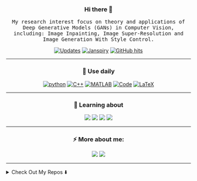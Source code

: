 <!-- ###  -->
<!-- <img src="https://github.com/Janspiry/Janspiry/blob/main/output.gif" alt="Here is a little bit about me!"> -->

<h3 align="center">Hi there 👋</h3>
<p align="center">
  <samp>
    My research interest focus on theory and applications of Deep Generative Models (GANs) in Computer Vision, including: Image Inpainting, Image Super-Resolution and Image Generation With Style Control.
  </samp>
  <p align="center">
     <a href="https://github.com/Janspiry?tab=followers" target="_blank"><img alt="Updates" src="https://img.shields.io/badge/--000000?style=flat-square&logo=RSS&logoColor=white"></a>
    <a href="https://github.com/Janspiry" target="_blank"><img alt="Janspiry" src="https://badges.pufler.dev/visits/Janspiry/Janspiry?logo=GitHub&label=visits&color=success&logoColor=white&style=flat-square"/></a>
    <!--<a href="https://github.com/Janspiry" target="_blank"><img alt="profile hits" src="https://img.shields.io/jsdelivr/gh/hw/Janspiry/Janspiry?label=hits&style=flat-square"></a>-->
    <a href="https://github.com/Janspiry/Janspiry" target="_blank"><img alt="GitHub hits" src="https://img.shields.io/github/last-commit/Janspiry/Janspiry?label=profile%20updated&style=flat-square"></a>
</p>
</p>

<hr>
<h3 align="center">  🚀 Use daily</h3>
<p align="center">
    <a href="https://github.com/alwinw?tab=repositories&language=python" target="_blank"><img alt="python" src="https://img.shields.io/badge/-python-3776AB?style=for-the-badge&logo=Python&logoColor=white"></a>
    <a href="https://github.com/alwinw?tab=repositories&language=c%2B%2B" target="_blank"><img alt="C++" src="https://img.shields.io/badge/-C%2B%2B-00599C?style=for-the-badge&logo=C%2B%2B&logoColor=white"></a>
    <a href="https://github.com/alwinw?tab=repositories&language=matlab" target="_blank"><img alt="MATLAB" src="https://img.shields.io/badge/-MATLAB-0076A8?style=for-the-badge&logo=Mathworks&logoColor=white"></a>
<!--     <a href="https://github.com/alwinw?tab=repositories&language=shell" target="_blank"><img alt="shell" src="https://img.shields.io/badge/-shell-5391FE?style=for-the-badge&logo=PowerShell&logoColor=white"></a> -->
    <a href="https://github.com/alwinw?tab=repositories" target="_blank"><img alt="Code" src="https://img.shields.io/badge/-markdown-000000?style=for-the-badge&logo=markdown&logoColor=white"></a>
    <a href="https://github.com/alwinw?tab=repositories&language=TeX" target="_blank"><img alt="LaTeX" src="https://img.shields.io/badge/-LaTeX-008080?style=for-the-badge&logo=LaTeX&logoColor=white"></a>

 
</p>

<hr>
<h3 align="center"> 🌱 Learning about</h3>
<p align="center">
<!--   <img src="https://img.shields.io/badge/-Git-blasck?style=for-the-badge&logo=git" /> -->
<!--   <img src="https://img.shields.io/badge/-VS%20Code-007ACC?style=for-the-badge&logo=visual-studio-code" /> -->
  <img src="https://img.shields.io/badge/-Pytorch-007ACC?style=for-the-badge&logo=pytorch" />
  <img src="https://img.shields.io/badge/-Numpy-eb2704?style=for-the-badge&logo=numpy" />
  <img src="https://img.shields.io/badge/-Tensorflow-8fcfd1?style=for-the-badge&logo=tensorflow" />
  <img src="https://img.shields.io/badge/-Pandas-5e7ee2?style=for-the-badge&logo=pandas" />
</p>
<!-- <p align="center">TailwindCSS, Python, Docker, Kubernetes, Rancher, TravisCI, Git, Github, Bitbucket, Apache, Nginx, Vagrant, Ansible, Jenkins, Azure.</p>
 -->

<hr>
<h3  align="center">⚡ More about me:</h3>
<p align="center">
  <a target="_blank"href="https://janspiry.github.io/"><img src="https://img.shields.io/badge/website-%230077B5.svg?&style=for-the-badge&logo=website&logoColor=white" /></a>
   <a target="_blank"href="https://blog.csdn.net/jianglw1"><img src="https://img.shields.io/badge/csdn-%23D14836.svg?&style=for-the-badge&logo=csdn&logoColor=white" /></a>
</p>

<hr>
<details>
<summary>
   Check Out My Repos ⬇️
</summary>
<p align="center">
    <img alt = "GitHub Stats" src="https://github-readme-stats.vercel.app/api?username=Janspiry&show_icons=true&hide=issues&icon_color=000000&hide_border=true&title_color=5391FE&text_color=555">
    <br>
    <img alt = "Top Language" src="https://github-readme-stats.vercel.app/api/top-langs/?username=Janspiry&hide=html,&hide_border=true&title_color=5391FE&text_color=555"
</p>
</details>
